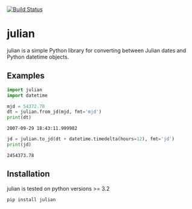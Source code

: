 [![Build Status](https://travis-ci.org/dannyzed/julian.svg?branch=master)](https://travis-ci.org/dannyzed/julian)

julian
======

julian is a simple Python library for converting between Julian dates and Python datetime objects.

Examples
--------
```python
import julian
import datetime

mjd = 54372.78
dt = julian.from_jd(mjd, fmt='mjd')
print(dt)
```

```
2007-09-29 18:43:11.999982
```

```python
jd = julian.to_jd(dt + datetime.timedelta(hours=12), fmt='jd')
print(jd)
```

```
2454373.78
```

Installation
------------
julian is tested on python versions >= 3.2

```
pip install julian
```
